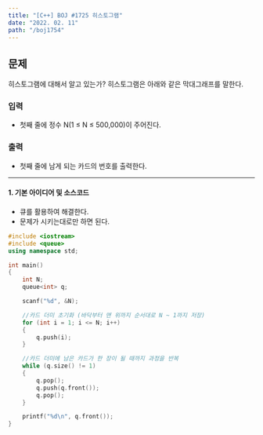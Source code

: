 ```yaml
---
title: "[C++] BOJ #1725 히스토그램"
date: "2022. 02. 11"
path: "/boj1754"
---
```


## 문제

히스토그램에 대해서 알고 있는가? 히스토그램은 아래와 같은 막대그래프를 말한다.

### 입력

- 첫째 줄에 정수 N(1 ≤ N ≤ 500,000)이 주어진다.

### 출력

- 첫째 줄에 남게 되는 카드의 번호를 출력한다.

<hr />

#### 1. 기본 아이디어 및 소스코드

- 큐를 활용하여 해결한다.
- 문제가 시키는대로만 하면 된다.

```cpp
#include <iostream>
#include <queue>
using namespace std;

int main()
{
    int N;
    queue<int> q;

    scanf("%d", &N);

    //카드 더미 초기화 (바닥부터 맨 위까지 순서대로 N ~ 1까지 저장)
    for (int i = 1; i <= N; i++)
    {
        q.push(i);
    }

    //카드 더미에 남은 카드가 한 장이 될 때까지 과정을 반복
    while (q.size() != 1)
    {
        q.pop();
        q.push(q.front());
        q.pop();
    }

    printf("%d\n", q.front());
}
```
